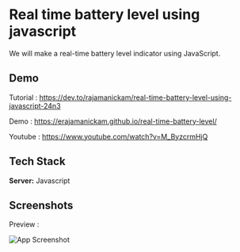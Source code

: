 
# Real time battery level using javascript

We will make a real-time battery level indicator using JavaScript.



## Demo

Tutorial : https://dev.to/rajamanickam/real-time-battery-level-using-javascript-24n3

Demo : https://erajamanickam.github.io/real-time-battery-level/

Youtube : https://www.youtube.com/watch?v=M_ByzcrmHjQ





## Tech Stack

**Server:** Javascript


## Screenshots

Preview :

![App Screenshot](https://res.cloudinary.com/practicaldev/image/fetch/s--af7OvJ_I--/c_imagga_scale,f_auto,fl_progressive,h_420,q_auto,w_1000/https://dev-to-uploads.s3.amazonaws.com/uploads/articles/wboge57k9cdzfagwczb3.png)



